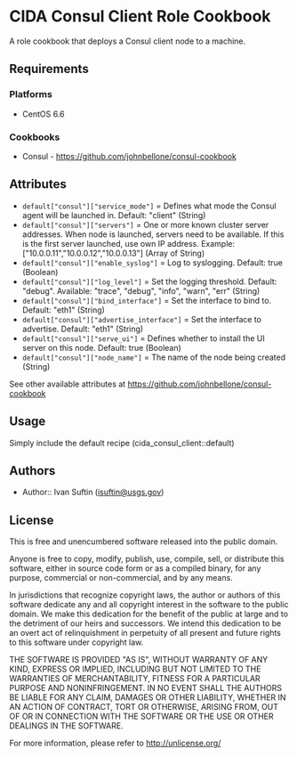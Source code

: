 CIDA Consul Client Role Cookbook
=================================
A role cookbook that deploys a Consul client node to a machine. 

Requirements
------------
### Platforms
- CentOS 6.6

### Cookbooks
- Consul - https://github.com/johnbellone/consul-cookbook

Attributes
----------
- `default["consul"]["service_mode"]` = Defines what mode the Consul agent will be launched in. Default: "client" (String)
- `default["consul"]["servers"]` = One or more known cluster server addresses. When node is launched, servers need to be available. If this is the first server launched, use own IP address. Example: ["10.0.0.11","10.0.0.12","10.0.0.13"] (Array of String)
- `default["consul"]["enable_syslog"]` = Log to syslogging. Default: true (Boolean)
- `default["consul"]["log_level"]` = Set the logging threshold. Default: "debug". Available: "trace", "debug", "info", "warn", "err" (String)
- `default["consul"]["bind_interface"]` = Set the interface to bind to. Default: "eth1" (String)
- `default["consul"]["advertise_interface"]` = Set the interface to advertise. Default: "eth1" (String)
- `default["consul"]["serve_ui"]` = Defines whether to install the UI server on this node. Default: true (Boolean)
- `default["consul"]["node_name"]` = The name of the node being created (String)

See other available attributes at https://github.com/johnbellone/consul-cookbook

Usage
-----
Simply include the default recipe (cida_consul_client::default)
 
Authors
-------
- Author:: Ivan Suftin (<isuftin@usgs.gov>)

License
-------
This is free and unencumbered software released into the public domain.

Anyone is free to copy, modify, publish, use, compile, sell, or
distribute this software, either in source code form or as a compiled
binary, for any purpose, commercial or non-commercial, and by any
means.

In jurisdictions that recognize copyright laws, the author or authors
of this software dedicate any and all copyright interest in the
software to the public domain. We make this dedication for the benefit
of the public at large and to the detriment of our heirs and
successors. We intend this dedication to be an overt act of
relinquishment in perpetuity of all present and future rights to this
software under copyright law.

THE SOFTWARE IS PROVIDED "AS IS", WITHOUT WARRANTY OF ANY KIND,
EXPRESS OR IMPLIED, INCLUDING BUT NOT LIMITED TO THE WARRANTIES OF
MERCHANTABILITY, FITNESS FOR A PARTICULAR PURPOSE AND NONINFRINGEMENT.
IN NO EVENT SHALL THE AUTHORS BE LIABLE FOR ANY CLAIM, DAMAGES OR
OTHER LIABILITY, WHETHER IN AN ACTION OF CONTRACT, TORT OR OTHERWISE,
ARISING FROM, OUT OF OR IN CONNECTION WITH THE SOFTWARE OR THE USE OR
OTHER DEALINGS IN THE SOFTWARE.

For more information, please refer to <http://unlicense.org/>
